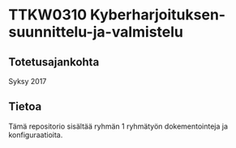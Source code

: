 # TTKW0310 Kyberharjoituksen-suunnittelu-ja-valmistelu

## Totetusajankohta

Syksy 2017

## Tietoa

Tämä repositorio sisältää ryhmän 1 ryhmätyön dokementointeja ja konfiguraatioita.


